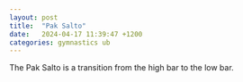 ```yaml
---
layout: post
title:  "Pak Salto"
date:   2024-04-17 11:39:47 +1200
categories: gymnastics ub
---
```

The Pak Salto is a transition from the high bar to the low bar. 
